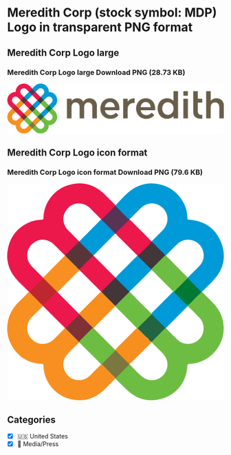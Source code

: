 # Meredith Corp (stock symbol: MDP) Logo in transparent PNG format

## Meredith Corp Logo large

### Meredith Corp Logo large Download PNG (28.73 KB)

![Meredith Corp Logo large Download PNG (28.73 KB)](/img/orig/MDP_BIG-f69dcc5e.png)

## Meredith Corp Logo icon format

### Meredith Corp Logo icon format Download PNG (79.6 KB)

![Meredith Corp Logo icon format Download PNG (79.6 KB)](/img/orig/MDP-245101ca.png)



## Categories
- [x] 🇺🇸 United States
- [x] 📰 Media/Press
